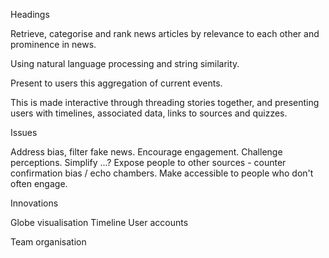 Headings

Retrieve, categorise and rank news articles by relevance to each other and prominence in news.

Using natural language processing and string similarity.

Present to users this aggregation of current events.

This is made interactive through threading stories together, and presenting users with timelines, associated data, links to sources and quizzes.

Issues

Address bias, filter fake news.
Encourage engagement.
Challenge perceptions.
Simplify ...?
Expose people to other sources - counter confirmation bias / echo chambers.
Make accessible to people who don't often engage.

Innovations

Globe visualisation
Timeline
User accounts

Team organisation